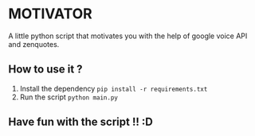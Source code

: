 # MOTIVATOR
A little python script that motivates you with the help of google voice API and zenquotes.


## How to use it ?
1. Install the dependency 
```pip install -r requirements.txt```
2. Run the script 
```python main.py```
##
## Have fun with the script !! :D  
